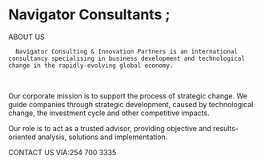# Navigator Consultants ;

ABOUT US

      Navigator Consulting & Innovation Partners is an international consultancy specialising in business development and technological change in the rapidly-evolving global economy.

​

Our corporate mission is to support the process of strategic change. We guide companies through strategic development, caused by technological change, the investment cycle and other competitive impacts. 

 

Our role is to act as a trusted advisor, providing objective and results-oriented analysis, solutions and implementation.   

   CONTACT US VIA:254 700 3335         

